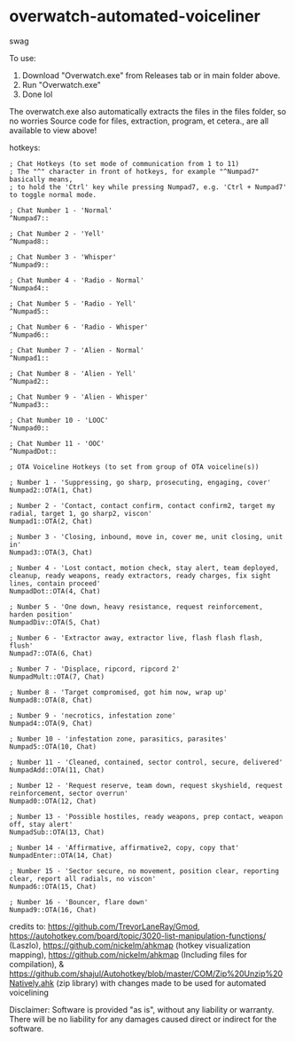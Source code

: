# overwatch-automated-voiceliner
swag

To use:
1. Download "Overwatch.exe" from Releases tab or in main folder above.
2. Run "Overwatch.exe"
3. Done lol

The overwatch.exe also automatically extracts the files in the files folder, so no worries
Source code for files, extraction, program, et cetera., are all available to view above!

hotkeys:
```
; Chat Hotkeys (to set mode of communication from 1 to 11)
; The "^" character in front of hotkeys, for example "^Numpad7" basically means, 
; to hold the 'Ctrl' key while pressing Numpad7, e.g. 'Ctrl + Numpad7' to toggle normal mode.

; Chat Number 1 - 'Normal'
^Numpad7::

; Chat Number 2 - 'Yell'
^Numpad8::

; Chat Number 3 - 'Whisper'
^Numpad9::

; Chat Number 4 - 'Radio - Normal'
^Numpad4::

; Chat Number 5 - 'Radio - Yell'
^Numpad5::

; Chat Number 6 - 'Radio - Whisper'
^Numpad6::

; Chat Number 7 - 'Alien - Normal'
^Numpad1::

; Chat Number 8 - 'Alien - Yell'
^Numpad2::

; Chat Number 9 - 'Alien - Whisper'
^Numpad3::

; Chat Number 10 - 'LOOC'
^Numpad0::

; Chat Number 11 - 'OOC'
^NumpadDot::

; OTA Voiceline Hotkeys (to set from group of OTA voiceline(s))

; Number 1 - 'Suppressing, go sharp, prosecuting, engaging, cover'
Numpad2::OTA(1, Chat)

; Number 2 - 'Contact, contact confirm, contact confirm2, target my radial, target 1, go sharp2, viscon'
Numpad1::OTA(2, Chat)

; Number 3 - 'Closing, inbound, move in, cover me, unit closing, unit in'
Numpad3::OTA(3, Chat)

; Number 4 - 'Lost contact, motion check, stay alert, team deployed, cleanup, ready weapons, ready extractors, ready charges, fix sight lines, contain proceed'
NumpadDot::OTA(4, Chat)

; Number 5 - 'One down, heavy resistance, request reinforcement, harden position'
NumpadDiv::OTA(5, Chat)

; Number 6 - 'Extractor away, extractor live, flash flash flash, flush'
Numpad7::OTA(6, Chat)

; Number 7 - 'Displace, ripcord, ripcord 2'
NumpadMult::OTA(7, Chat)

; Number 8 - 'Target compromised, got him now, wrap up'
Numpad8::OTA(8, Chat)

; Number 9 - 'necrotics, infestation zone'
Numpad4::OTA(9, Chat)

; Number 10 - 'infestation zone, parasitics, parasites'
Numpad5::OTA(10, Chat)

; Number 11 - 'Cleaned, contained, sector control, secure, delivered'
NumpadAdd::OTA(11, Chat)

; Number 12 - 'Request reserve, team down, request skyshield, request reinforcement, sector overrun'
Numpad0::OTA(12, Chat)

; Number 13 - 'Possible hostiles, ready weapons, prep contact, weapon off, stay alert'
NumpadSub::OTA(13, Chat)

; Number 14 - 'Affirmative, affirmative2, copy, copy that'
NumpadEnter::OTA(14, Chat)

; Number 15 - 'Sector secure, no movement, position clear, reporting clear, report all radials, no viscon'
Numpad6::OTA(15, Chat)

; Number 16 - 'Bouncer, flare down'
Numpad9::OTA(16, Chat)
```

credits to: https://github.com/TrevorLaneRay/Gmod, https://autohotkey.com/board/topic/3020-list-manipulation-functions/ (Laszlo), 
https://github.com/nickelm/ahkmap (hotkey visualization mapping), 
https://github.com/nickelm/ahkmap (Including files for compilation), 
& https://github.com/shajul/Autohotkey/blob/master/COM/Zip%20Unzip%20Natively.ahk (zip library)
with changes made to be used for automated voicelining


Disclaimer: Software is provided "as is", without any liability or warranty.
There will be no liability for any damages caused direct or indirect for the software.
